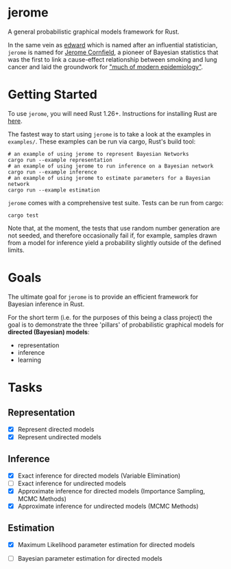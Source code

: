# jerome
A general probabilistic graphical models framework for Rust.

In the same vein as [edward](http://edwardlib.org) which is named after an influential statistician, `jerome` is named for [Jerome
Cornfield](https://en.wikipedia.org/wiki/Jerome_Cornfield), a pioneer of Bayesian statistics that was the first to link a cause-effect relationship
between smoking and lung cancer and laid the groundwork for ["much of modern epidemiology"](https://blogs.sas.com/content/iml/2013/03/18/biography-of-jerome-cornfield.html).

# Getting Started
To use `jerome`, you will need Rust 1.26+. Instructions for installing Rust are
[here](https://blog.rust-lang.org/2018/05/10/Rust-1.26.html). 

The fastest way to start using `jerome` is to take a look at the examples in `examples/`. These examples can be run via
cargo, Rust's build tool:

    # an example of using jerome to represent Bayesian Networks
    cargo run --example representation
    # an example of using jerome to run inference on a Bayesian network
    cargo run --example inference
    # an example of using jerome to estimate parameters for a Bayesian network
    cargo run --example estimation

`jerome` comes with a comprehensive test suite. Tests can be run from cargo:

    cargo test

Note that, at the moment, the tests that use random number generation are not seeded, and therefore occasionally fail
if, for example, samples drawn from a model for inference yield a probability slightly outside of the defined limits.

# Goals
The ultimate goal for `jerome` is to provide an efficient framework for Bayesian inference in Rust.

For the short term (i.e. for the purposes of this being a class project) the goal is to demonstrate the three 'pillars'
of probabilistic graphical models for **directed (Bayesian) models**:
* representation
* inference
* learning

# Tasks
## Representation
- [x] Represent directed models
- [x] Represent undirected models

## Inference
- [x] Exact inference for directed models (Variable Elimination)
- [ ] Exact inference for undirected models
- [x] Approximate inference for directed models (Importance Sampling, MCMC Methods)
- [x] Approximate inference for undirected models (MCMC Methods)

## Estimation
- [x] Maximum Likelihood parameter estimation for directed models
- [ ] Bayesian parameter estimation for directed models

